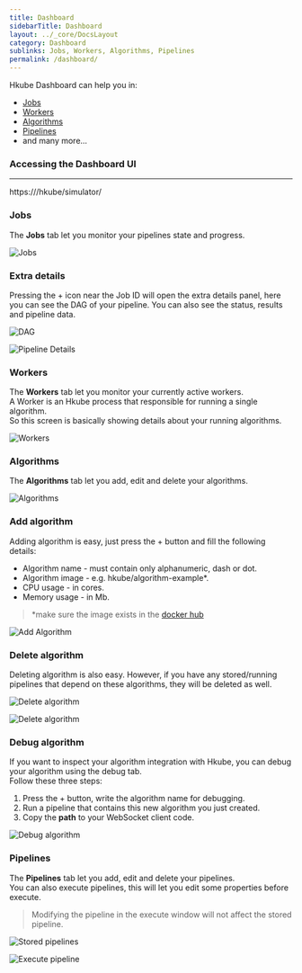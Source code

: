 ```yaml
---
title: Dashboard
sidebarTitle: Dashboard
layout: ../_core/DocsLayout
category: Dashboard
sublinks: Jobs, Workers, Algorithms, Pipelines
permalink: /dashboard/
---
```


Hkube Dashboard can help you in:

* [Jobs](#jobs)
* [Workers](#workers)
* [Algorithms](#algorithms)
* [Pipelines](#pipelines)
* and many more...


### Accessing the Dashboard UI
---
https://<KUBERNETES-MASTER-IP>/hkube/simulator/


### Jobs

The **Jobs** tab let you monitor your pipelines state and progress.
 
![Jobs](/img/dashboard/jobs.png)


### Extra details

Pressing the + icon near the Job ID will open the extra details panel, here you can see the DAG of your pipeline.  You can also see the status, results and pipeline data.

![DAG](/img/dashboard/dag.png)

![Pipeline Details](/img/dashboard/details.png)


### Workers

The **Workers** tab let you monitor your currently active workers.  
A Worker is an Hkube process that responsible for running a single algorithm.  
So this screen is basically showing details about your running algorithms.

![Workers](/img/dashboard/workers.png)


### Algorithms

The **Algorithms** tab let you add, edit and delete your algorithms.

![Algorithms](/img/dashboard/algorithms.png)


### Add algorithm

Adding algorithm is easy, just press the + button and fill the following details:

* Algorithm name - must contain only alphanumeric, dash or dot.
* Algorithm image - e.g. hkube/algorithm-example*.
* CPU usage - in cores.
* Memory usage - in Mb.

> \*make sure the image exists in the [docker hub](https://hub.docker.com/r/hkube/algorithm-example/)

![Add Algorithm](/img/dashboard/add-algorithm.png)


### Delete algorithm

Deleting algorithm is also easy. However, if you have any stored/running pipelines that depend on these algorithms, they will be deleted as well.

![Delete algorithm](/img/dashboard/delete-algorithm1.png)

![Delete algorithm](/img/dashboard/delete-algorithm2.png)


### Debug algorithm

If you want to inspect your algorithm integration with Hkube, you can debug your algorithm using the debug tab.  
Follow these three steps:  
1) Press the + button, write the algorithm name for debugging.  
2) Run a pipeline that contains this new algorithm you just created.  
3) Copy the **path** to your WebSocket client code.
 
![Debug algorithm](/img/dashboard/debug-algorithm.png)


### Pipelines

The **Pipelines** tab let you add, edit and delete your pipelines.  
You can also execute pipelines, this will let you edit some properties before execute.

> Modifying the pipeline in the execute window will not affect the stored pipeline.

![Stored pipelines](/img/dashboard/pipelines.png)

![Execute pipeline](/img/dashboard/exec-pipeline.png)

